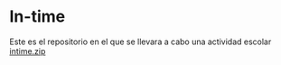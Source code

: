 # In-time
Este es el repositorio en el que se llevara a cabo una actividad escolar
[intime.zip](https://github.com/IvanRuizRuiz97/In-time/files/7514567/intime.zip)
